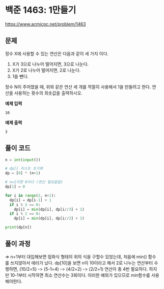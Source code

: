 # 백준 1463: 1만들기

https://www.acmicpc.net/problem/1463

## 문제

정수 X에 사용할 수 있는 연산은 다음과 같이 세 가지 이다.

1. X가 3으로 나누어 떨어지면, 3으로 나눈다.
2. X가 2로 나누어 떨어지면, 2로 나눈다.
3. 1을 뺀다.

정수 N이 주어졌을 때, 위와 같은 연산 세 개를 적절히 사용해서 1을 만들려고 한다. 연산을 사용하는 횟수의 최솟값을 출력하시오.

**예제 입력**

```
10
```

**예제 출력**

```
3
```

## 풀이 코드

```python
n = int(input())

# dp[] 리스트 초기화
dp = [0] * (n+1)

# n=1이면 0이다 (연산 필요없음)
dp[1] = 0

for i in range(2, n+1):
  dp[i] = dp[i-1] + 1
  if i % 3 == 0:
    dp[i] = min(dp[i], dp[i//3] + 1)
  if i % 2 == 0:
    dp[i] = min(dp[i], dp[i//2] + 1)

print(dp[n])
```

## 풀이 과정

=> n=1부터 대입해보면 점화식 형태의 위의 식을 구할수 있었는데, 처음에 min() 함수를 쓰지않아서 에러가 났다. dp[10]을 보면 n이 10이라고 해서 2로 나누는 연산부터 수행하면, (10/2=5) -> (5-1=4) -> (4/2=2) -> (2/2=1) 연산이 총 4번 필요하다. 하지만 10-1부터 시작하면 최소 연산수는 3회이다. 이러한 예외가 있으므로 min함수를 사용해야한다.
